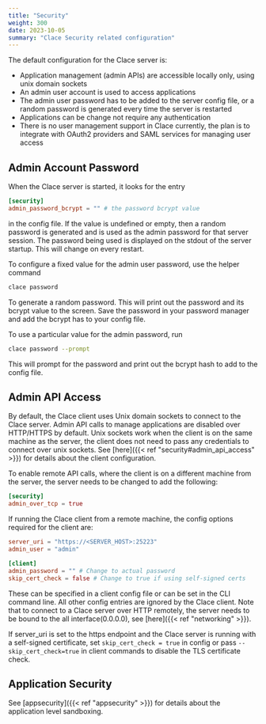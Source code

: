 ```yaml
---
title: "Security"
weight: 300
date: 2023-10-05
summary: "Clace Security related configuration"
---
```


The default configuration for the Clace server is:

- Application management (admin APIs) are accessible locally only, using unix domain sockets
- An admin user account is used to access applications
- The admin user password has to be added to the server config file, or a random password is generated every time the server is restarted
- Applications can be change not require any authentication
- There is no user management support in Clace currently, the plan is to integrate with OAuth2 providers and SAML services for managing user access

## Admin Account Password

When the Clace server is started, it looks for the entry

```toml
[security]
admin_password_bcrypt = "" # the password bcrypt value
```

in the config file. If the value is undefined or empty, then a random password is generated and is used as the admin password for that server session. The password being used is displayed on the stdout of the server startup. This will change on every restart.

To configure a fixed value for the admin user password, use the helper command

```bash
clace password
```

To generate a random password. This will print out the password and its bcrypt value to the screen. Save the password in your password manager and add the bcrypt has to your config file.

To use a particular value for the admin password, run

```bash
clace password --prompt
```

This will prompt for the password and print out the bcrypt hash to add to the config file.

## Admin API Access

By default, the Clace client uses Unix domain sockets to connect to the Clace server. Admin API calls to manage applications are disabled over HTTP/HTTPS by default. Unix sockets work when the client is on the same machine as the server, the client does not need to pass any credentials to connect over unix sockets. See [here]({{< ref "security#admin_api_access" >}}) for details about the client configuration.

To enable remote API calls, where the client is on a different machine from the server, the server needs to be changed to add the following:

```toml
[security]
admin_over_tcp = true
```

If running the Clace client from a remote machine, the config options required for the client are:

```toml
server_uri = "https://<SERVER_HOST>:25223"
admin_user = "admin"

[client]
admin_password = "" # Change to actual password
skip_cert_check = false # Change to true if using self-signed certs
```

These can be specified in a client config file or can be set in the CLI command line. All other config entries are ignored by the Clace client. Note that to connect to a Clace server over HTTP remotely, the server needs to be bound to the all interface(0.0.0.0), see [here]({{< ref "networking" >}}).

If server_uri is set to the https endpoint and the Clace server is running with a self-signed certificate, set `skip_cert_check = true` in config or pass `--skip_cert_check=true` in client commands to disable the TLS certificate check.

## Application Security

See [appsecurity]({{< ref "appsecurity" >}}) for details about the application level sandboxing.
